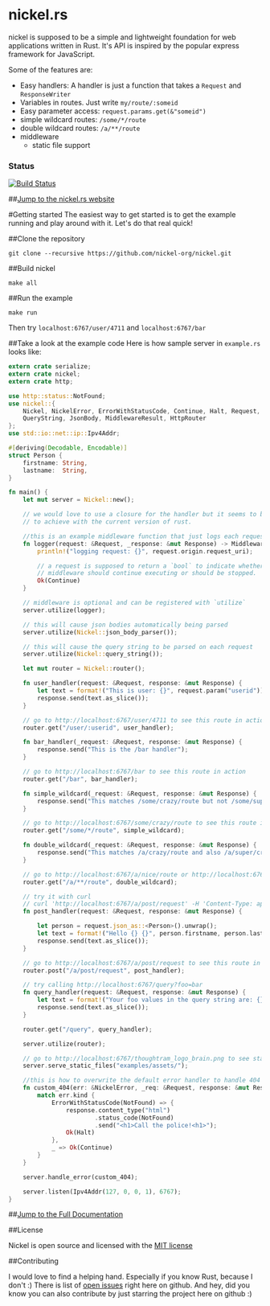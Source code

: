 nickel.rs
=======

nickel is supposed to be a simple and lightweight foundation for web applications written in Rust. It's API is inspired by the popular express framework for JavaScript.

Some of the features are:

* Easy handlers: A handler is just a function that takes a `Request` and `ResponseWriter`
* Variables in routes. Just write `my/route/:someid`
* Easy parameter access: `request.params.get(&"someid")`
* simple wildcard routes: `/some/*/route`
* double wildcard routes: `/a/**/route`
* middleware
    * static file support


### Status
[![Build Status](https://travis-ci.org/nickel-org/nickel.rs.png.svg?branch=master)](https://travis-ci.org/nickel-org/nickel.rs.png)

##[Jump to the nickel.rs website](http://nickel.rs)

#Getting started
The easiest way to get started is to get the example running and play around with it. Let's do that real quick!

##Clone the repository

```shell
git clone --recursive https://github.com/nickel-org/nickel.git
```

##Build nickel

```shell
make all
```

##Run the example

```shell
make run
```

Then try `localhost:6767/user/4711` and `localhost:6767/bar`


##Take a look at the example code
Here is how sample server in `example.rs` looks like:

```rust
extern crate serialize;
extern crate nickel;
extern crate http;

use http::status::NotFound;
use nickel::{
    Nickel, NickelError, ErrorWithStatusCode, Continue, Halt, Request, Response,
    QueryString, JsonBody, MiddlewareResult, HttpRouter
};
use std::io::net::ip::Ipv4Addr;

#[deriving(Decodable, Encodable)]
struct Person {
    firstname: String,
    lastname:  String,
}

fn main() {
    let mut server = Nickel::new();

    // we would love to use a closure for the handler but it seems to be hard
    // to achieve with the current version of rust.

    //this is an example middleware function that just logs each request
    fn logger(request: &Request, _response: &mut Response) -> MiddlewareResult {
        println!("logging request: {}", request.origin.request_uri);

        // a request is supposed to return a `bool` to indicate whether additional
        // middleware should continue executing or should be stopped.
        Ok(Continue)
    }

    // middleware is optional and can be registered with `utilize`
    server.utilize(logger);

    // this will cause json bodies automatically being parsed
    server.utilize(Nickel::json_body_parser());

    // this will cause the query string to be parsed on each request
    server.utilize(Nickel::query_string());

    let mut router = Nickel::router();

    fn user_handler(request: &Request, response: &mut Response) {
        let text = format!("This is user: {}", request.param("userid"));
        response.send(text.as_slice());
    }

    // go to http://localhost:6767/user/4711 to see this route in action
    router.get("/user/:userid", user_handler);

    fn bar_handler(_request: &Request, response: &mut Response) {
        response.send("This is the /bar handler");
    }

    // go to http://localhost:6767/bar to see this route in action
    router.get("/bar", bar_handler);

    fn simple_wildcard(_request: &Request, response: &mut Response) {
        response.send("This matches /some/crazy/route but not /some/super/crazy/route");
    }

    // go to http://localhost:6767/some/crazy/route to see this route in action
    router.get("/some/*/route", simple_wildcard);

    fn double_wildcard(_request: &Request, response: &mut Response) {
        response.send("This matches /a/crazy/route and also /a/super/crazy/route");
    }

    // go to http://localhost:6767/a/nice/route or http://localhost:6767/a/super/nice/route to see this route in action
    router.get("/a/**/route", double_wildcard);

    // try it with curl
    // curl 'http://localhost:6767/a/post/request' -H 'Content-Type: application/json;charset=UTF-8'  --data-binary $'{ "firstname": "John","lastname": "Connor" }'
    fn post_handler(request: &Request, response: &mut Response) {

        let person = request.json_as::<Person>().unwrap();
        let text = format!("Hello {} {}", person.firstname, person.lastname);
        response.send(text.as_slice());
    }

    // go to http://localhost:6767/a/post/request to see this route in action
    router.post("/a/post/request", post_handler);

    // try calling http://localhost:6767/query?foo=bar
    fn query_handler(request: &Request, response: &mut Response) {
        let text = format!("Your foo values in the query string are: {}", request.query("foo", "This is only a default value!"));
        response.send(text.as_slice());
    }

    router.get("/query", query_handler);

    server.utilize(router);

    // go to http://localhost:6767/thoughtram_logo_brain.png to see static file serving in action
    server.serve_static_files("examples/assets/");

    //this is how to overwrite the default error handler to handle 404 cases with a custom view
    fn custom_404(err: &NickelError, _req: &Request, response: &mut Response) -> MiddlewareResult {
        match err.kind {
            ErrorWithStatusCode(NotFound) => {
                response.content_type("html")
                        .status_code(NotFound)
                        .send("<h1>Call the police!<h1>");
                Ok(Halt)
            },
            _ => Ok(Continue)
        }
    }

    server.handle_error(custom_404);

    server.listen(Ipv4Addr(127, 0, 0, 1), 6767);
}
```

##[Jump to the Full Documentation](http://nickel-org.github.io/nickel/)

##License

Nickel is open source and licensed with the [MIT license](https://github.com/nickel-org/nickel/blob/master/LICENSE)


##Contributing

I would love to find a helping hand. Especially if you know Rust, because I don't :)
There is list of [open issues](https://github.com/nickel-org/nickel/issues?state=open) right here on github.
And hey, did you know you can also contribute by just starring the project here on github :)
